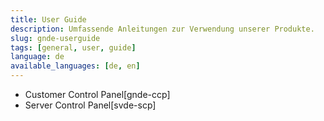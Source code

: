 ```yaml
---
title: User Guide
description: Umfassende Anleitungen zur Verwendung unserer Produkte.
slug: gnde-userguide
tags: [general, user, guide] 
language: de
available_languages: [de, en]
---
```


* Customer Control Panel[gnde-ccp]
* Server Control Panel[svde-scp]
